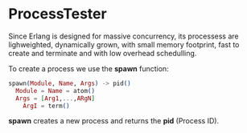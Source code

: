 # ProcessTester

Since Erlang is designed for massive concurrency, its processess are lighweighted, dynamically grown, with small memory footprint, fast to create and terminate and with low overhead schedulling.

To create a process we use the **spawn** function:

```elixir
spawn(Module, Name, Args) -> pid()
  Module = Name = atom()
  Args = [Arg1,...,ARgN]
    ArgI = term()
```

**spawn** creates a new process and returns the **pid** (Process ID).
